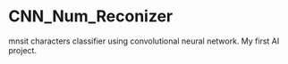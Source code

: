 # CNN_Num_Reconizer
mnsit characters classifier using convolutional neural network. My first AI project.
